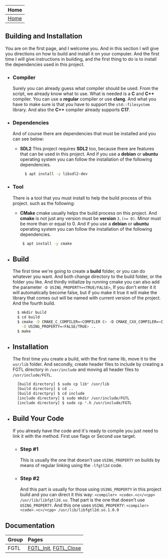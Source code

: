 | Home                     |
|:-------------------------|
| [Home](../index.html)    |

## Building and Installation
You are on the first page, and I welcome you. 
And in this section I will give you directions on 
how to build and install it on your computer.
And the first time I will give instructions 
in building, and the first thing to do is to 
install the dependencies used in this project.
- ### Compiler
  Surely you can already guess what compiler should be used.
  From the script, we already know what to use.
  What is needed is a **C** and **C++** compiler.
  You can use a **regular** compiler or use **clang**.
  And what you have to make sure is that you have to 
  support the `std::filesystem` library.
  And also the **C++** compiler already supports **C17**.
- ### Dependencies
  And of course there are dependencies that must be installed and you can see below:
  - **SDL2**
    This project requires **SDL2** too, because there are features that can be used in this project.
    And if you use a **debian** or **ubuntu** operating system you can follow the installation of the 
    following dependencies.
    ```bash
      $ apt install -y libsdl2-dev
    ```   
- ### Tool
  There is a tool that you must install to help 
  the build process of this project. such as the following:
  - **CMake**
    cmake usually helps the build process on this project.
    And **cmake** is not just any version must be **version** `3.(>= 0)`.
    Minor must be more than or equal to 0.
    And if you use a **debian** or **ubuntu** operating system you can follow the installation of the 
    following dependencies.
     ```bash
      $ apt install -y cmake
    ```

- ## Build
  The first time we're going to create a **build** folder, 
  or you can do whatever you want. And both change directory 
  to the build folder, or the folder you like. And thirdly 
  initialize by running cmake you can also add the parameter 
  `-D USING_PROPERTY=<TRUE/FALSE>`, If you don't enter it it 
  will automatically become false, but if you make it true it 
  will make the library that comes out will be named with current 
  version of the project. And the fourth build.
  ```bash
    $ mkdir build
    $ cd build
    $ cmake -D CMAKE_C_COMPILER=<COMPILER C> -D CMAKE_CXX_COMPILER=<COMPILER C++> \
      -D USING_PROPERTY=<FALSE/TRUE> ..
    $ make
  ```
  
- ## Installation
  The first time you create a build, with the first name lib, 
  move it to the `usr/lib` folder. And secondly, create header 
  files to include by creating a FGTL directory in `/usr/include` 
  and moving all header files to `/usr/include/FGTL`.
  ```bash
    [build directory] $ sudo cp lib* /usr/lib
    [build directory] $ cd ..
    [build directpry] $ cd include
    [include directory] $ sudo mkdir /usr/include/FGTL
    [include directory] $ sudo cp *.h /usr/include/FGTL
  ```
  
- ## Build Your Code
  If you already have the code and it's ready to compile you 
  just need to link it with the method. First use flags or 
  Second use target.
  - ### Step #1
    This is usually the one that doesn't use `USING_PROPERTY` on 
    builds by means of regular linking using the `-lfgtl2d` code.
  - ### Step #2
    And this part is usually for those using `USING_PROPERTY` in 
    this project build and you can direct it this way: 
    `<compiler> <code>.<c>/<cpp> /usr/lib/libfgtl2d.so`. That part 
    is the one that doesn't use `USING_PROPERTY`. And this one uses 
    `USING_PROPERTY`: `<compiler> <code>.<c>/<cpp> /usr/lib/libfgtl2d.so.1.0.0`

## Documentation

| Group | Pages                                                           |
|:------|:----------------------------------------------------------------|
| FGTL  | [FGTL_Init](../fgtl/init.html), [FGTL_Close](../fgtl/quit.html) |

